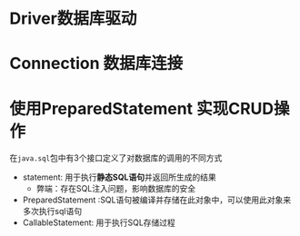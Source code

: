 # Driver数据库驱动

# Connection 数据库连接


# 使用PreparedStatement 实现CRUD操作
在`java.sql`包中有3个接口定义了对数据库的调用的不同方式
* statement: 用于执行**静态SQL语句**并返回所生成的结果
  * 弊端：存在SQL注入问题，影响数据库的安全
* PreparedStatement :SQL语句被编译并存储在此对象中，可以使用此对象来多次执行sql语句
* CallableStatement: 用于执行SQL存储过程

